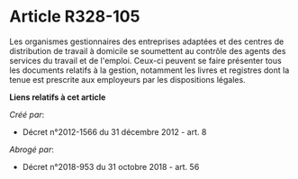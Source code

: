 # Article R328-105

Les organismes gestionnaires des entreprises adaptées et des centres de distribution de travail à domicile se soumettent au
contrôle des agents des services du travail et de l'emploi. Ceux-ci peuvent se faire présenter tous les documents relatifs à
la gestion, notamment les livres et registres dont la tenue est prescrite aux employeurs par les dispositions légales.

**Liens relatifs à cet article**

_Créé par_:

  - Décret n°2012-1566 du 31 décembre 2012 - art. 8

_Abrogé par_:

  - Décret n°2018-953 du 31 octobre 2018 - art. 56
